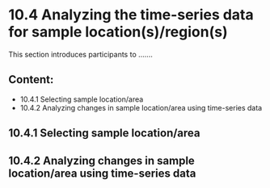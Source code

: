 # 10.4 Analyzing the time-series data for sample location(s)/region(s)
This section introduces participants to .......

## Content:
- 10.4.1 Selecting sample location/area
- 10.4.2 Analyzing changes in sample location/area using time-series data 

## 10.4.1 Selecting sample location/area


## 10.4.2 Analyzing changes in sample location/area using time-series data 